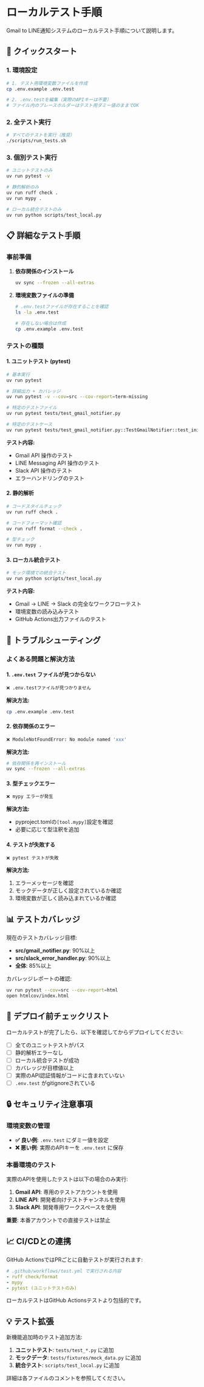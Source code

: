 # ローカルテスト手順

Gmail to LINE通知システムのローカルテスト手順について説明します。

## 🚀 クイックスタート

### 1. 環境設定

```bash
# 1. テスト用環境変数ファイルを作成
cp .env.example .env.test

# 2. .env.testを編集（実際のAPIキーは不要）
# ファイル内のプレースホルダーはテスト用ダミー値のままでOK
```

### 2. 全テスト実行

```bash
# すべてのテストを実行（推奨）
./scripts/run_tests.sh
```

### 3. 個別テスト実行

```bash
# ユニットテストのみ
uv run pytest -v

# 静的解析のみ
uv run ruff check .
uv run mypy .

# ローカル統合テストのみ
uv run python scripts/test_local.py
```

## 📋 詳細なテスト手順

### 事前準備

1. **依存関係のインストール**

   ```bash
   uv sync --frozen --all-extras
   ```

2. **環境変数ファイルの準備**

   ```bash
   # .env.testファイルが存在することを確認
   ls -la .env.test

   # 存在しない場合は作成
   cp .env.example .env.test
   ```

### テストの種類

#### 1. ユニットテスト (pytest)

```bash
# 基本実行
uv run pytest

# 詳細出力 + カバレッジ
uv run pytest -v --cov=src --cov-report=term-missing

# 特定のテストファイル
uv run pytest tests/test_gmail_notifier.py

# 特定のテストケース
uv run pytest tests/test_gmail_notifier.py::TestGmailNotifier::test_init
```

**テスト内容:**

- Gmail API 操作のテスト
- LINE Messaging API 操作のテスト
- Slack API 操作のテスト
- エラーハンドリングのテスト

#### 2. 静的解析

```bash
# コードスタイルチェック
uv run ruff check .

# コードフォーマット確認
uv run ruff format --check .

# 型チェック
uv run mypy .
```

#### 3. ローカル統合テスト

```bash
# モック環境での統合テスト
uv run python scripts/test_local.py
```

**テスト内容:**

- Gmail → LINE → Slack の完全なワークフローテスト
- 環境変数の読み込みテスト
- GitHub Actions出力ファイルのテスト

## 🔧 トラブルシューティング

### よくある問題と解決方法

#### 1. `.env.test` ファイルが見つからない

```bash
❌ .env.testファイルが見つかりません
```

**解決方法:**

```bash
cp .env.example .env.test
```

#### 2. 依存関係のエラー

```bash
❌ ModuleNotFoundError: No module named 'xxx'
```

**解決方法:**

```bash
# 依存関係を再インストール
uv sync --frozen --all-extras
```

#### 3. 型チェックエラー

```bash
❌ mypy エラーが発生
```

**解決方法:**

- pyproject.tomlの`[tool.mypy]`設定を確認
- 必要に応じて型注釈を追加

#### 4. テストが失敗する

```bash
❌ pytest テストが失敗
```

**解決方法:**

1. エラーメッセージを確認
2. モックデータが正しく設定されているか確認
3. 環境変数が正しく読み込まれているか確認

## 📊 テストカバレッジ

現在のテストカバレッジ目標:

- **src/gmail_notifier.py**: 90%以上
- **src/slack_error_handler.py**: 90%以上
- **全体**: 85%以上

カバレッジレポートの確認:

```bash
uv run pytest --cov=src --cov-report=html
open htmlcov/index.html
```

## 🚢 デプロイ前チェックリスト

ローカルテストが完了したら、以下を確認してからデプロイしてください:

- [ ] 全てのユニットテストがパス
- [ ] 静的解析エラーなし
- [ ] ローカル統合テストが成功
- [ ] カバレッジが目標値以上
- [ ] 実際のAPI認証情報がコードに含まれていない
- [ ] `.env.test` がgitignoreされている

## 🔒 セキュリティ注意事項

### 環境変数の管理

- **✅ 良い例**: `.env.test` にダミー値を設定
- **❌ 悪い例**: 実際のAPIキーを `.env.test` に保存

### 本番環境のテスト

実際のAPIを使用したテストは以下の場合のみ実行:

1. **Gmail API**: 専用のテストアカウントを使用
2. **LINE API**: 開発者向けテストチャンネルを使用
3. **Slack API**: 開発専用ワークスペースを使用

**重要**: 本番アカウントでの直接テストは禁止

## 📈 CI/CDとの連携

GitHub ActionsではPRごとに自動テストが実行されます:

```yaml
# .github/workflows/test.yml で実行される内容
- ruff check/format
- mypy
- pytest (ユニットテストのみ)
```

ローカルテストはGitHub Actionsテストより包括的です。

## 💡 テスト拡張

新機能追加時のテスト追加方法:

1. **ユニットテスト**: `tests/test_*.py` に追加
2. **モックデータ**: `tests/fixtures/mock_data.py` に追加
3. **統合テスト**: `scripts/test_local.py` に追加

詳細は各ファイルのコメントを参照してください。

